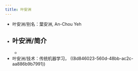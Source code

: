 ```yaml
---
title: 叶安洲
---
```


- 叶安洲/别名：葉安洲, An-Chou Yeh
- 叶安洲/简介
	-
	-
- 叶安洲/技术：传统机器学习， ((8d846023-560d-48bb-ac2c-aa886b9b7991))